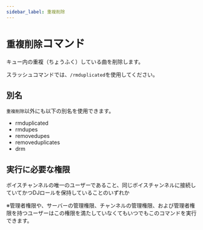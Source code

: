 ```yaml
---
sidebar_label: 重複削除
---
```

# `重複削除`コマンド
キュー内の重複（ちょうふく）している曲を削除します。

スラッシュコマンドでは、`/rmduplicated`を使用してください。

## 別名
`重複削除`以外にも以下の別名を使用できます。

- rmduplicated
- rmdupes
- removedupes
- removeduplicates
- drm




## 実行に必要な権限
ボイスチャンネルの唯一のユーザーであること、同じボイスチャンネルに接続していてかつDJロールを保持していることのいずれか

※管理者権限や、サーバーの管理権限、チャンネルの管理権限、および管理者権限を持つユーザーはこの権限を満たしていなくてもいつでもこのコマンドを実行できます。
  
